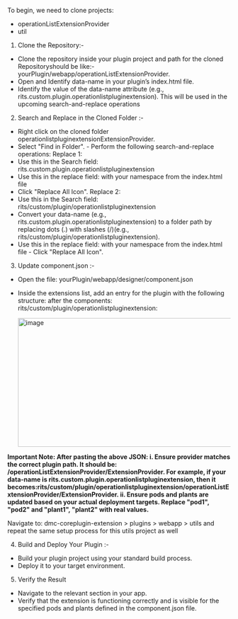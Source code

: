 To begin, we need to clone projects:

- operationListExtensionProvider
- util

1. Clone the Repository:-
 - Clone the repository  inside your plugin project and path for the cloned Repositoryshould be like:- yourPlugin/webapp/operationListExtensionProvider.
 - Open and Identify data-name in your plugin’s index.html file. 
 - Identify the value of the data-name attribute (e.g., rits.custom.plugin.operationlistpluginextension). 
 This will be used in the upcoming search-and-replace operations

2. Search and Replace in the Cloned Folder :-
- Right click on the cloned folder operationlistpluginextensionExtensionProvider. 
- Select "Find in Folder". - Perform the following search-and-replace operations:
  Replace 1:
 - Use this in the Search field: rits.custom.plugin.operationlistpluginextension 
 - Use this in the replace field: with your namespace from the index.html file
 - Click "Replace All Icon". 
  Replace 2: 
 - Use this in the Search field: rits/custom/plugin/operationlistpluginextension 
 - Convert your data-name (e.g., rits.custom.plugin.operationlistpluginextension) to a folder path by replacing dots (.) with slashes (/)(e.g., rits/custom/plugin/operationlistpluginextension). 
 - Use this in the replace field: with your namespace from the index.html file - Click "Replace All Icon".

3. Update component.json :-
- Open the file: yourPlugin/webapp/designer/component.json 
- Inside the extensions list, add an entry for the plugin with the following structure: after the components: rits/custom/plugin/operationlistpluginextension:

  <img width="1123" height="291" alt="image" src="https://github.com/user-attachments/assets/bcbe6fe0-fc86-4928-ade2-9f417ab87bad" />

**Important Note: After pasting the above JSON:
      i. Ensure provider matches the correct plugin path. It should be: <data-name with slashes>/operationListExtensionProvider/ExtensionProvider. 
      For example, if your data-name is rits.custom.plugin.operationlistpluginextension, then it becomes:rits/custom/plugin/operationlistpluginextension/operationListExtensionProvider/ExtensionProvider.
      ii. Ensure pods and plants are updated based on your actual deployment targets. Replace "pod1", "pod2" and "plant1", "plant2" with real values.**
  
Navigate to: dmc-coreplugin-extension > plugins > webapp > utils and repeat the same setup process for this utils project as well
  
4. Build and Deploy Your Plugin :-
- Build your plugin project using your standard build process. 
- Deploy it to your target environment.

5. Verify the Result 
- Navigate to the relevant section in your app. 
- Verify that the extension is functioning correctly and is visible for the specified pods and plants defined in the component.json file.
